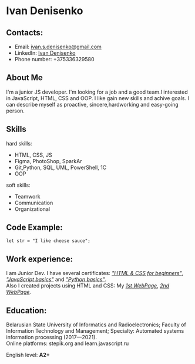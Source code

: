 # Ivan Denisenko
## Contacts: 
- Email:	ivan.s.denisenko@gmail.com </br>
- LinkedIn: [Ivan Denisenko][1]
- Phone number: +375336329580
## About Me
I'm a junior JS developer. I'm looking for a job and a good team.I interested in JavaScript, HTML, CSS and OOP. I like gain new skills and achive goals. I can describe myself as proactive, sincere,hardworking and easy-going person. 
## Skills
hard skills:
- HTML, CSS, JS
- Figma, PhotoShop, SparkAr
- Git,Python, SQL, UML, PowerShell, 1C 
- OOP

soft skills: 
 - Teamwork
 - Communication
 - Organizational

## Code Example:</br>
```
let str = "I like cheese sauce";
```
## Work experience:
I am Junior Dev. I have several certificates: *["HTML & CSS for beginners"][2]*, *["JavaScript basics"][3]* and *["Python basics"][4]*.</br> Also I created projects using HTML and CSS: My *[1st WebPage][5]*, *[2nd WebPage][6].*

## Education:
Belarusian State University of Informatics and Radioelectronics; Faculty of Information Technology and Management; 
Specialty: Automated systems information processing  (2017—2021).</br>
  Online platforms: stepik.org and learn.javascript.ru

English level: **A2+**

[1]:https://www.linkedin.com/feed/?trk=homepage-basic_google-one-tap-submit
[2]: https://stepik.org/cert/807887
[3]: https://stepik.org/cert/865191
[4]:https://stepik.org/cert/807887
[5]:  https://ivandenisenko.github.io/1stWebSite/
[6]: https://ivandenisenko.github.io/2ndWebSite/
